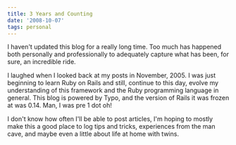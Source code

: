 ```yaml
---
title: 3 Years and Counting
date: '2008-10-07'
tags: personal
---
```


<p>I haven't updated this blog for a really long time. Too much has happened both personally and professionally to adequately capture what has been, for sure, an incredible ride.</p>
<p>I laughed when I looked back at my posts in November, 2005. I was just beginning to learn Ruby on Rails and still, continue to this day, evolve my understanding of this framework and the Ruby programming language in general. This blog is powered by Typo, and the version of Rails it was frozen at was 0.14. Man, I was pre 1 dot oh!</p>
<p>I don't know how often I'll be able to post articles, I'm hoping to mostly make this a good place to log tips and tricks, experiences from the man cave, and maybe even a little about life at home with twins.&nbsp;</p>
